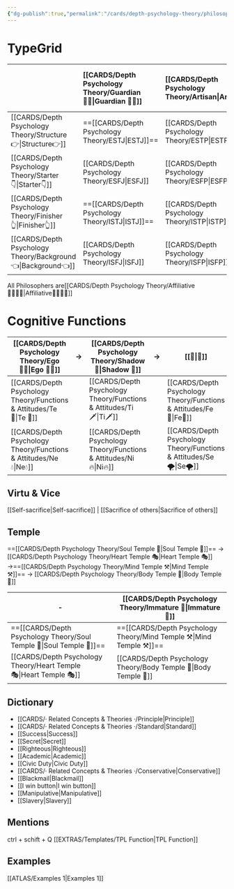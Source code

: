```yaml
---
{"dg-publish":true,"permalink":"/cards/depth-psychology-theory/philosopher/","noteIcon":"","created":"2023-01-04T21:55:30.184+01:00","updated":"2023-04-20T21:52:56.811+02:00"}
---
```



# TypeGrid
|            | [[CARDS/Depth Psychology Theory/Guardian 💂‍♂️\|Guardian 💂‍♂️]] | [[CARDS/Depth Psychology Theory/Artisan\|Artisan]] | [[CARDS/Depth Psychology Theory/Future-Thinker\|Future-Thinker]] | [[CARDS/Depth Psychology Theory/Idealist\|Idealist]] |
|:---------- |:-------- |:------- |:------------ |:-------- |
| [[CARDS/Depth Psychology Theory/Structure👉\|Structure👉]]  | ==[[CARDS/Depth Psychology Theory/ESTJ\|ESTJ]]==     | [[CARDS/Depth Psychology Theory/ESTP\|ESTP]]    | [[CARDS/Depth Psychology Theory/ENTJ\|ENTJ]]         | [[CARDS/Depth Psychology Theory/ENFJ\|ENFJ]]     |
| [[CARDS/Depth Psychology Theory/Starter👇\|Starter👇]]    | [[CARDS/Depth Psychology Theory/ESFJ\|ESFJ]]     | [[CARDS/Depth Psychology Theory/ESFP\|ESFP]]    | [[CARDS/Depth Psychology Theory/ENTP\|ENTP]]         | ==[[CARDS/Depth Psychology Theory/ENFP\|ENFP]]==     |
| [[CARDS/Depth Psychology Theory/Finisher👆\|Finisher👆]]   | ==[[CARDS/Depth Psychology Theory/ISTJ\|ISTJ]]==     | [[CARDS/Depth Psychology Theory/ISTP\|ISTP]]  | [[CARDS/Depth Psychology Theory/INTJ\|INTJ]]         | [[CARDS/Depth Psychology Theory/INFJ\|INFJ]] |
| [[CARDS/Depth Psychology Theory/Background👈\|Background👈]] | [[CARDS/Depth Psychology Theory/ISFJ\|ISFJ]]     | [[CARDS/Depth Psychology Theory/ISFP\|ISFP]]    | [[CARDS/Depth Psychology Theory/INTP\|INTP]]         | ==[[CARDS/Depth Psychology Theory/INFP\|INFP]]==     |      

All Philosophers are[[CARDS/Depth Psychology Theory/Affiliative👨‍👩‍👧‍👦\|Affiliative👨‍👩‍👧‍👦]]

# Cognitive Functions
| [[CARDS/Depth Psychology Theory/Ego 🙋‍♂️\|Ego 🙋‍♂️]] | →   | [[CARDS/Depth Psychology Theory/Shadow 👤\|Shadow 👤]]  | →   | [[👤\|👤]] | →   | [[CARDS/Depth Psychology Theory/Ego 🙋‍♂️\|Ego 🙋‍♂️]] |
| ------------- | --- | ------------- | --- | ------------- | --- | ------------- |
| [[CARDS/Depth Psychology Theory/Functions & Attitudes/Te 🏹\|Te 🏹]] |  | [[CARDS/Depth Psychology Theory/Functions & Attitudes/Ti🗡️\|Ti🗡️]]|     |   [[CARDS/Depth Psychology Theory/Functions & Attitudes/Fe💉\|Fe💉]]| | [[CARDS/Depth Psychology Theory/Functions & Attitudes/Fi🔱\|Fi🔱]] |
| [[CARDS/Depth Psychology Theory/Functions & Attitudes/Ne💧\|Ne💧]]   |  |[[CARDS/Depth Psychology Theory/Functions & Attitudes/Ni🔥\|Ni🔥]] |     | [[CARDS/Depth Psychology Theory/Functions & Attitudes/Se🌪️\|Se🌪️]] |     |   [[CARDS/Depth Psychology Theory/Functions & Attitudes/Si 🏔️\|Si 🏔️]]     |

## Virtu & Vice
[[Self-sacrifice\|Self-sacrifice]] | [[Sacrifice of others\|Sacrifice of others]]

## Temple 
==[[CARDS/Depth Psychology Theory/Soul Temple 👥\|Soul Temple 👥]]== → [[CARDS/Depth Psychology Theory/Heart Temple 🎭\|Heart Temple 🎭]]  →==[[CARDS/Depth Psychology Theory/Mind Temple ⚒️\|Mind Temple ⚒️]]== → [[CARDS/Depth Psychology Theory/Body Temple 🌳\|Body Temple 🌳]] 

| -                  | [[CARDS/Depth Psychology Theory/Immature 🐎\|Immature 🐎]]    |
| ------------------ | ------------------ |
| ==[[CARDS/Depth Psychology Theory/Soul Temple 👥\|Soul Temple 👥]]== | ==[[CARDS/Depth Psychology Theory/Mind Temple ⚒️\|Mind Temple ⚒️]]== |
| [[CARDS/Depth Psychology Theory/Heart Temple 🎭\|Heart Temple 🎭]]  | [[CARDS/Depth Psychology Theory/Body Temple 🌳\|Body Temple 🌳]] |


## Dictionary
- [[CARDS/· Related Concepts & Theories ·/Principle\|Principle]]
- [[CARDS/· Related Concepts & Theories ·/Standard\|Standard]]
- [[Success\|Success]]
- [[Secret\|Secret]]
- [[Righteous\|Righteous]]
- [[Academic\|Academic]]
- [[Civic Duty\|Civic Duty]]
- [[CARDS/· Related Concepts & Theories ·/Conservative\|Conservative]] 
- [[Blackmail\|Blackmail]]
- [[I win button\|I win button]]
- [[Manipulative\|Manipulative]]
- [[Slavery\|Slavery]] 

## Mentions 
ctrl + schift + Q
[[EXTRAS/Templates/TPL Function\|TPL Function]]

## Examples 
[[ATLAS/Examples 1\|Examples 1]] 

<script src="https://utteranc.es/client.js"
        repo="Heart4sides/Comment_Section"
        issue-term="pathname"
        theme="gruvbox-dark"
        crossorigin="anonymous"
        async>
</script>


